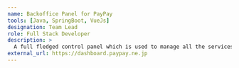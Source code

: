 ```yaml
---
name: Backoffice Panel for PayPay
tools: [Java, SpringBoot, VueJs]
designation: Team Lead
role: Full Stack Developer
description: >
  A full fledged control panel which is used to manage all the services provided by PayPay and also helps operators to perform their day to day operations at PayPay.
external_url: https://dashboard.paypay.ne.jp
---
```

